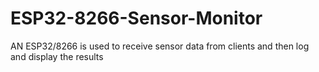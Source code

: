 # ESP32-8266-Sensor-Monitor
AN ESP32/8266 is used to receive sensor data from clients and then log and display the results
